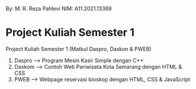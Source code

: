 By: M. R. Reza Pahlevi
NIM: A11.2021.13369
# Project Kuliah Semester 1
Project Kuliah Semester 1 (Matkul Daspro, Daskon &amp; PWEB)
1. Daspro --> Program Mesin Kasir Simple dengan C++
2. Daskom --> Contoh Web Pariwisata Kota Semarang dengan HTML & CSS
3. PWEB --> Webpage reservasi bioskop dengan HTML, CSS & JavaScript
